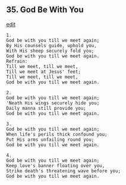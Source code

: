 
## 35.  God Be With You
[edit](https://docs.google.com/document/d/1OpsPmz5R5sra-EP0f4ymXrsKyGP9QHfN/edit?mode=html)




    1.
    God be with you till we meet again;
    By His counsels guide, uphold you,
    With His sheep securely fold you;
    God be with you till we meet again.
    Refrain:
    Till we meet, till we meet,
    Till we meet at Jesus' feet;
    Till we meet, till we meet,
    God be with you till we meet again.

    2.
    God be with you till we meet again;
    'Neath His wings securely hide you;
    Daily manna still provide you;
    God be with you till we meet again.

    3.
    God be with you till we meet again;
    When life's perils thick confound you;
    Put His arms unfailing round you;
    God be with you till we meet again.

    4.
    God be with you till we meet again;
    Keep love's banner floating over you,
    Strike death's threatening wave before you;
    God be with you till we meet again.
